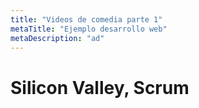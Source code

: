 ```yaml
---
title: "Videos de comedia parte 1"
metaTitle: "Ejemplo desarrollo web"
metaDescription: "ad"
---
```



# Silicon Valley, Scrum
<YouTube youTubeId="tHLsEcZY5gY" />
